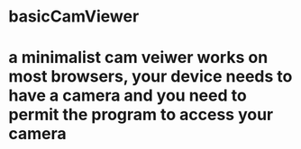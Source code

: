 # basicCamViewer
# a minimalist cam veiwer works on most browsers, your device needs to have a camera and you need to permit the program to access your camera
